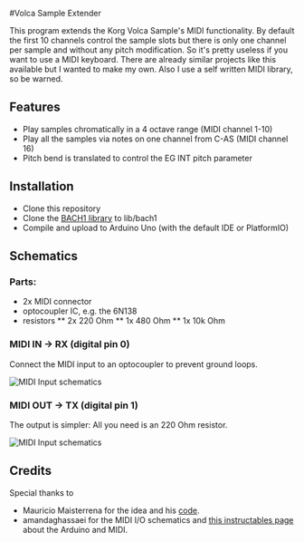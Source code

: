 #Volca Sample Extender  

This program extends the Korg Volca Sample's MIDI functionality. By default the first 10 channels control the sample slots but there is only one channel per sample and without any pitch modification. So it's pretty useless if you want to use a MIDI keyboard. There are already similar projects like this available but I wanted to make my own. Also I use a self written MIDI library, so be warned. 

## Features
* Play samples chromatically in a 4 octave range (MIDI channel 1-10)
* Play all the samples via notes on one channel from C-AS (MIDI channel 16)
* Pitch bend is translated to control the EG INT pitch parameter

## Installation
* Clone this repository
* Clone the [BACH1 library](https://github.com/derdogan/bach1) to lib/bach1
* Compile and upload to Arduino Uno (with the default IDE or PlatformIO)

## Schematics
### Parts:
* 2x MIDI connector
* optocoupler IC, e.g. the 6N138
* resistors
** 2x 220 Ohm
** 1x 480 Ohm
** 1x 10k Ohm

### MIDI IN  -> RX (digital pin 0)
Connect the MIDI input to an optocoupler to prevent ground loops.

![MIDI Input schematics](http://i.imgur.com/Ew5b6qE.jpg)


### MIDI OUT  -> TX (digital pin 1)
The output is simpler: All you need is an 220 Ohm resistor.

![MIDI Input schematics](http://i.imgur.com/fK5Aqsk.jpg)

## Credits
Special thanks to
* Mauricio Maisterrena for the idea and his [code](https://github.com/mmaisterrena/Volca_Simple).
* amandaghassaei for the MIDI I/O schematics and [this instructables page](http://www.instructables.com/id/Send-and-Receive-MIDI-with-Arduino/?ALLSTEPS) about the Arduino and MIDI.
